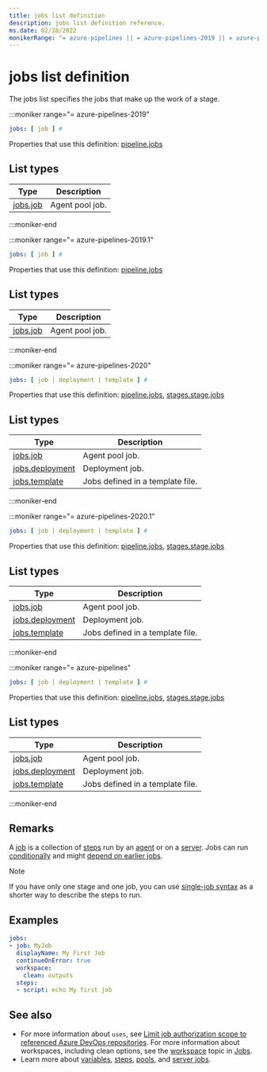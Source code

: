 ```yaml
---
title: jobs list definition
description: jobs list definition reference.
ms.date: 02/28/2022
monikerRange: "= azure-pipelines || = azure-pipelines-2019 || = azure-pipelines-2019.1 || = azure-pipelines-2020 || = azure-pipelines-2020.1"
---
```


# jobs list definition


The jobs list specifies the jobs that make up the work of a stage.


:::moniker range="= azure-pipelines-2019"

<!-- :::api-definition signature="jobs[job]" version="azure-pipelines-2019"::: -->

```yaml
jobs: [ job ] # 
```


Properties that use this definition: [pipeline.jobs](pipeline.md)

## List types

| Type     | Description |
|----------|-------------|
| [jobs.job](jobs-job.md) | Agent pool job. |

<!-- :::api-definition-end::: -->

:::moniker-end

:::moniker range="= azure-pipelines-2019.1"

<!-- :::api-definition signature="jobs[job]" version="azure-pipelines-2019.1"::: -->

```yaml
jobs: [ job ] # 
```


Properties that use this definition: [pipeline.jobs](pipeline.md)

## List types

| Type     | Description |
|----------|-------------|
| [jobs.job](jobs-job.md) | Agent pool job. |

<!-- :::api-definition-end::: -->

:::moniker-end

:::moniker range="= azure-pipelines-2020"

<!-- :::api-definition signature="jobs[job]" version="azure-pipelines-2020"::: -->

```yaml
jobs: [ job | deployment | template ] # 
```


Properties that use this definition: [pipeline.jobs](pipeline.md), [stages.stage.jobs](stages-stage.md)

## List types

| Type     | Description |
|----------|-------------|
| [jobs.job](jobs-job.md) | Agent pool job. |
| [jobs.deployment](jobs-deployment.md) | Deployment job. |
| [jobs.template](jobs-template.md) | Jobs defined in a template file. |

<!-- :::api-definition-end::: -->

:::moniker-end

:::moniker range="= azure-pipelines-2020.1"

<!-- :::api-definition signature="jobs[job]" version="azure-pipelines-2020.1"::: -->

```yaml
jobs: [ job | deployment | template ] # 
```


Properties that use this definition: [pipeline.jobs](pipeline.md), [stages.stage.jobs](stages-stage.md)

## List types

| Type     | Description |
|----------|-------------|
| [jobs.job](jobs-job.md) | Agent pool job. |
| [jobs.deployment](jobs-deployment.md) | Deployment job. |
| [jobs.template](jobs-template.md) | Jobs defined in a template file. |

<!-- :::api-definition-end::: -->

:::moniker-end

:::moniker range="= azure-pipelines"

<!-- :::api-definition signature="jobs[job]" version="azure-pipelines"::: -->

```yaml
jobs: [ job | deployment | template ] # 
```


Properties that use this definition: [pipeline.jobs](pipeline.md), [stages.stage.jobs](stages-stage.md)

## List types

| Type     | Description |
|----------|-------------|
| [jobs.job](jobs-job.md) | Agent pool job. |
| [jobs.deployment](jobs-deployment.md) | Deployment job. |
| [jobs.template](jobs-template.md) | Jobs defined in a template file. |

<!-- :::api-definition-end::: -->

:::moniker-end


## Remarks

A [job](/azure/devops/pipelines/process/phases) is a collection of [steps](steps.md) run by an [agent](/azure/devops/pipelines/agents/agents) or on a [server](/azure/devops/pipelines/process/phases#server-jobs). Jobs can run [conditionally](/azure/devops/pipelines/process/phases#conditions) and  might [depend on earlier jobs](/azure/devops/pipelines/process/phases#dependencies).

> [!NOTE]
> If you have only one stage and one job, you can use [single-job syntax](/azure/devops/pipelines/process/phases) as a shorter way to describe the steps to run.


## Examples

```yaml
jobs:
- job: MyJob
  displayName: My First Job
  continueOnError: true
  workspace:
    clean: outputs
  steps:
  - script: echo My first job
```


## See also

- For more information about `uses`, see [Limit job authorization scope to referenced Azure DevOps repositories](/azure/devops/pipelines/repos/azure-repos-git#limit-job-authorization-scope-to-referenced-azure-devops-repositories). For more information about workspaces, including clean options, see the [workspace](/azure/devops/pipelines/process/phases#workspace) topic in [Jobs](/azure/devops/pipelines/process/phases).
- Learn more about [variables](/azure/devops/pipelines/process/variables), [steps](steps.md), [pools](pool.md), and [server jobs](/azure/devops/pipelines/process/phases#server).





